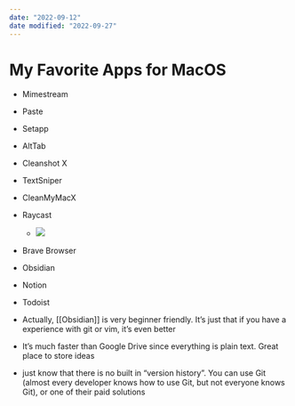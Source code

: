 ```yaml
---
date: "2022-09-12"
date modified: "2022-09-27"
---
```


# My Favorite Apps for MacOS
- Mimestream
- Paste
- Setapp
- AltTab
- Cleanshot X
- TextSniper
- CleanMyMacX
- Raycast
	- ![](https://i.imgur.com/wfvbFI9.jpg)

- Brave Browser

- Obsidian
- Notion
- Todoist

- Actually, [[Obsidian]] is very beginner friendly. It’s just that if you have a experience with git or vim, it’s even better
- It’s much faster than Google Drive since everything is plain text. Great place to store ideas
- just know that there is no built in “version history”. You can use Git (almost every developer knows how to use Git, but not everyone knows Git), or one of their paid solutions
